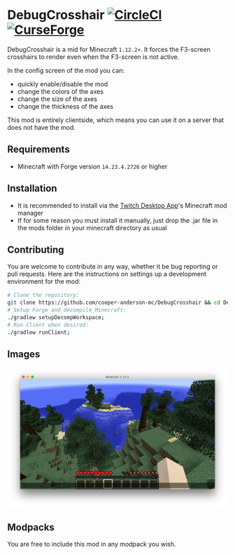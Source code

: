# DebugCrosshair [![CircleCI](https://circleci.com/gh/cooper-anderson-mc/DebugCrosshair.svg?style=shield)](https://circleci.com/gh/cooper-anderson-mc/DebugCrosshair) [![CurseForge](http://cf.way2muchnoise.eu/full_debugcrosshair_downloads.svg)](https://minecraft.curseforge.com/projects/debugcrosshair)
DebugCrosshair is a mid for Minecraft `1.12.2+`. It forces the F3-screen crosshairs to render even when the F3-screen is not active.

In the config screen of the mod you can:
 * quickly enable/disable the mod
 * change the colors of the axes
 * change the size of the axes
 * change the thickness of the axes

This mod is entirely clientside, which means you can use it on a server that does not have the mod.

## Requirements
 * Minecraft with Forge version `14.23.4.2726` or higher

## Installation
 * It is recommended to install via the [Twitch Desktop App](https://app.twitch.tv/download)'s Minecraft mod manager
 * If for some reason you must install it manually, just drop the .jar file in the mods folder in your minecraft directory as usual

## Contributing
You are welcome to contribute in any way, whether it be bug reporting or pull requests. Here are the instructions on settings up a development environment for the mod:

```bash
# Clone the repository:
git clone https://github.com/cooper-anderson-mc/DebugCrosshair && cd DebugCrosshair;
# Setup Forge and decompile Minecraft:
./gradlew setupDecompWorkspace;
# Run Client when desired:
./gradlew runClient;
```

## Images
![Config Screen](docs/example.png?raw=true)

## Modpacks
You are free to include this mod in any modpack you wish.
